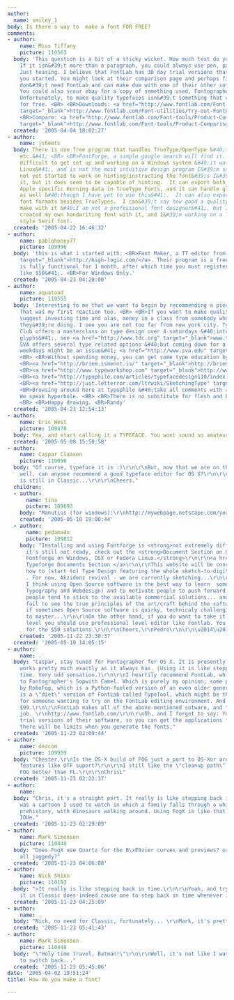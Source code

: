 ```yaml
---
author:
  name: smiley_1
body: Is there a way to  make a font FOR FREE?
comments:
- author:
    name: Miss Tiffany
    picture: 110563
  body: 'This question is a bit of a sticky wicket. How much text do you need to set?
    If it isn&#39;t more than a paragraph, you could always use pen, paper and photocopier.
    Just teasing. I believe that FontLab has 30 day trial versions that might get
    you started. You might look at their comparison page and perhaps find that you
    don&#39;t need FontLab and can make due with one of their other software packs.
    You could also scour ebay for a copy of something used, Fontographer for instance.
    Unfortunately, to make quality typefaces isn&#39;t something that can be done
    for free. <BR> <BR>Downloads: <a href="http://www.fontlab.com/Font-utilities/Try-out-FontLab-Products/"
    target="_blank">http://www.fontlab.com/Font-utilities/Try-out-FontLab-Products/</a>
    <BR>Compare: <a href="http://www.fontlab.com/Font-tools/Product-Comparison-Chart/"
    target="_blank">http://www.fontlab.com/Font-tools/Product-Comparison-Chart/</a>'
  created: '2005-04-04 18:02:27'
- author:
    name: jsheets
  body: There is one free program that handles TrueType/OpenType &#40;including Kerning,
    etc.&#41; <BR> <BR>FontForge, a simple google search will find it.  It is very
    difficult to get set up and working on a Windows system &#40;it was designed for
    Linux&#41;, and is not the most intuitive design program I&#39;m sure.  I have
    not yet started to work on hinting/instructing the font&#39;s I&#39;ve made in
    it, but it does seem to be capable of hinting.  It can export both OpenType and
    Apple specific Kerning data in TrueType Fonts, and it can handle glyph substitutions
    as well &#40;though I have yet to use this&#41;.  It can also export to other
    font formats besides TrueTypes.  I can&#39;t say how good a quality font you can
    make with it &#40;I am not a professional font designer&#41;, but I have already
    created my own handwriting font with it, and I&#39;m working on a Times New Roman
    style Serif font.
  created: '2005-04-22 16:46:32'
- author:
    name: pablohoney77
    picture: 109996
  body: 'this is what i started with: <BR>Font Maker, a TT editor from <a href="http://high-logic.com/"
    target="_blank">http://high-logic.com/</a>. Their program is a free download and
    is fully functional for 1 month, after which time you must register &#40;for something
    like $50&#41;. <BR>For Windows Only.'
  created: '2005-04-23 04:20:00'
- author:
    name: aquatoad
    picture: 110555
  body: 'Interesting to me that we want to begin by recommending a piece of software.
    That was my first reaction too. <BR> <BR>If you want to make quality fonts, I&#39;d
    suggest investing time and alas, money in a class from somebody who knows what
    they&#39;re doing. I see you are not too far from new york city. Type Director&#39;s
    Club offers a masterclass on type design over 4 saturdays &#40;intro to drawing
    glyphs&#41;, see <a href="http://www.tdc.org" target="_blank">www.tdc.org</a>.
    SVA offers several type related options &#40;but coming down for a semester on
    weekdays might be an issue&#41; <a href="http://www.sva.edu" target="_blank">www.sva.edu</a>.
    <BR> <BR>Without spending money, you can get some type education by visiting:
    <BR><a href="http://briem.ismennt.is/" target="_blank">http://briem.ismennt.is/</a>
    <BR><a href="http://www.typeworkshop.com" target="_blank">http://www.typeworkshop.com</a>
    <BR><a href="http://typophile.com/articles/typefacedesign110/index.html" target="_blank">http://typophile.com/articles/typefacedesign110/index.html</a>
    <BR><a href="http://just.letterror.com/ltrwiki/SketchingType" target="_blank">http://just.letterror.com/ltrwiki/SketchingType</a>
    <BR>Browsing around here at typophile &#40;take all comments with a grain of salt&#41;.
    We speak hyperbole. <BR> <BR>There is no substitute for flesh and blood instruction.
    <BR> <BR>Happy drawing. <BR>Randy'
  created: '2005-04-23 12:54:13'
- author:
    name: Eric_West
    picture: 109470
  body: Yea, and start calling it a TYPEFACE. You wont sound so amateur.
  created: '2005-05-08 15:50:58'
- author:
    name: Caspar Claasen
    picture: 110096
  body: "Of course, typeface it is :)\r\n\r\nBut, now that we are on the subject as
    well, can anyone recommend a good typeface editor for OS X?\r\n\r\nAs Fontographer
    is still in Classic...\r\n\r\nCheers."
  children:
  - author:
      name: tina
      picture: 109693
    body: "Manutius (for windows):\r\nhttp://mywebpage.netscape.com/yeahnoah/manutius.htm"
    created: '2005-05-10 19:00:44'
  - author:
      name: pedamado
      picture: 109812
    body: "Installing and using Fontforge is <strong>not extremely difficult!</strong>\r\n\r\nAlthough
      it's still not ready, check out the <strong>Document Section on How to Install
      Fontforge on Windows, OSX or Fedora Linux.</strong>\r\n\r\n<a href=\"http://www.typeforge.net/cms/index.php?option=com_content&task=category&sectionid=4&id=24&Itemid=31\">
      Typeforge Documents Section </a>\r\n\r\nThis website will be concentrating on
      how to (start to) Type Design featuring the whole sketch-to-digital typeface
      . For now, Akzidenz revival - we are currently sketching...\r\n\r\nActually,
      I think using Open Source software is the best way to learn  some subjects (like
      Typography and Webdesign) and to motivate people to push forward. Otherwise
      people tend to stick to the available commercial solutions... and sometimes
      fail to see the true principles of the art/craft behind the software mask. Even
      if sometimes Open Source software is quirky, technicaly challenging and hard
      to master...\r\n\r\nOn the other hand, if you do want to take it to the professional
      level you should use professional level editor like Fontlab. You shouldn't go
      for the $50 solutions.\r\n\r\nCheers,\r\nPedro\r\n\r\n\u2014\u2014\r\n<a href=\"http://www.typeforge.net\">www.typeforge.net</a>"
    created: '2005-11-22 23:30:37'
  created: '2005-05-10 14:05:15'
- author:
    name: .
  body: "Caspar, stay tuned for Fontographer for OS X. It is presently in Beta, and
    works pretty much exactly as it always has. (Using it is like stepping back in
    time. Very odd sensation.)\r\n\r\nI heartily recommend FontLab, which is the Concorde
    to Fontographer's Sopwith Camel. Which is purely my opinion; some people swear
    by RoboFog, which is a Python-fueled version of an even older generation of Fontographer.\r\n\r\nThere
    is a \"diet\" version of FontLab called TypeTool, which might be the right tool
    for someone wanting to try on the FontLab editing environment. And it only costs
    $99.\r\n\r\nFontLab makes all of the above-mentioned sotware, and they do a great
    job. \r\nhttp://www.fontlab.com/\r\n\r\nOh, and I forgot to say: You can download
    trial versions of their software, so you can get the applications for free, but
    there will be limits when you generate the fonts."
  created: '2005-11-23 02:09:44'
- author:
    name: dezcom
    picture: 109959
  body: "Chester,\r\nIs the OS-X build of FOG just a port to OS-Xor are there new
    features like OTF suport?\r\n\r\nI still like the \"cleanup path\" command in
    FOG better than FL.\r\n\r\nChrisL"
  created: '2005-11-23 02:22:37'
- author:
    name: .
  body: "Chris, it's a straight port. It really is like stepping back in time. There
    was a cartoon I used to watch in which a family falls through a whirlpool into
    prehistory, with dinosaurs walking around. Using FogX is like that. \r\n\r\nPS;
    IOUe."
  created: '2005-11-23 02:29:09'
- author:
    name: Mark Simonson
    picture: 110448
  body: "Does FogX use Quartz for the B\xE9zier curves and previews? or is it still
    all jaggedy?"
  created: '2005-11-23 04:06:08'
- author:
    name: Nick Shinn
    picture: 110193
  body: ">It really is like stepping back in time.\r\n\r\nYeah, and trying to run
    it in Classic does indeed cause one to step back in time whenever it freezes."
  created: '2005-11-23 04:25:09'
- author:
    name: .
  body: "Nick, no need for Classic, fortunately... \r\nMark, it's pretty crunchy:\r\n\r\n[img:sites/default/files/old-images/FogX_001.png]\r\n\r\n[img:sites/default/files/old-images/FogX_002.png]\r\n\r\n[img:sites/default/files/old-images/FogX_003.png]\r\n\r\n[img:sites/default/files/old-images/FogX_004.png]"
  created: '2005-11-23 05:41:43'
- author:
    name: Mark Simonson
    picture: 110448
  body: "\"Holy time travel, Batman!\"\r\n\r\nWell, it's not like I was expecting
    to switch back..."
  created: '2005-11-23 05:45:06'
date: '2005-04-02 19:51:24'
title: How do you make a font?

---
```

